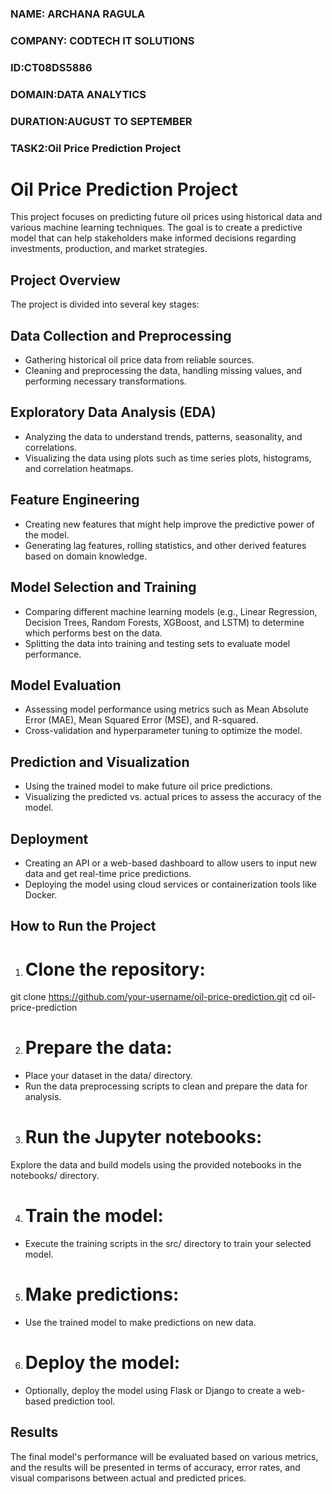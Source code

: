 ### NAME: ARCHANA RAGULA
### COMPANY: CODTECH IT SOLUTIONS
### ID:CT08DS5886
### DOMAIN:DATA ANALYTICS
### DURATION:AUGUST TO SEPTEMBER
### TASK2:Oil Price Prediction Project

# Oil Price Prediction Project
This project focuses on predicting future oil prices using historical data and various machine learning techniques. The goal is to create a predictive model that can help stakeholders make informed decisions regarding investments, production, and market strategies.

## Project Overview
The project is divided into several key stages:

## Data Collection and Preprocessing
- Gathering historical oil price data from reliable sources.
- Cleaning and preprocessing the data, handling missing values, and performing necessary transformations.
  
## Exploratory Data Analysis (EDA)
- Analyzing the data to understand trends, patterns, seasonality, and correlations.
- Visualizing the data using plots such as time series plots, histograms, and correlation heatmaps.

## Feature Engineering
- Creating new features that might help improve the predictive power of the model.
- Generating lag features, rolling statistics, and other derived features based on domain knowledge.
  
## Model Selection and Training
- Comparing different machine learning models (e.g., Linear Regression, Decision Trees, Random Forests, XGBoost, and LSTM) to determine which performs best on the data.
- Splitting the data into training and testing sets to evaluate model performance.
  
## Model Evaluation
- Assessing model performance using metrics such as Mean Absolute Error (MAE), Mean Squared Error (MSE), and R-squared.
- Cross-validation and hyperparameter tuning to optimize the model.
  
## Prediction and Visualization
- Using the trained model to make future oil price predictions.
- Visualizing the predicted vs. actual prices to assess the accuracy of the model.
  
## Deployment
- Creating an API or a web-based dashboard to allow users to input new data and get real-time price predictions.
- Deploying the model using cloud services or containerization tools like Docker.

## How to Run the Project
1. # Clone the repository:
git clone https://github.com/your-username/oil-price-prediction.git
cd oil-price-prediction

2. # Prepare the data:
- Place your dataset in the data/ directory.
- Run the data preprocessing scripts to clean and prepare the data for analysis.

3. # Run the Jupyter notebooks:
Explore the data and build models using the provided notebooks in the notebooks/ directory.

4. # Train the model:
- Execute the training scripts in the src/ directory to train your selected model.

5. # Make predictions:
- Use the trained model to make predictions on new data.

6. # Deploy the model:
- Optionally, deploy the model using Flask or Django to create a web-based prediction tool.

## Results
The final model's performance will be evaluated based on various metrics, and the results will be presented in terms of accuracy, error rates, and visual comparisons between actual and predicted prices.
